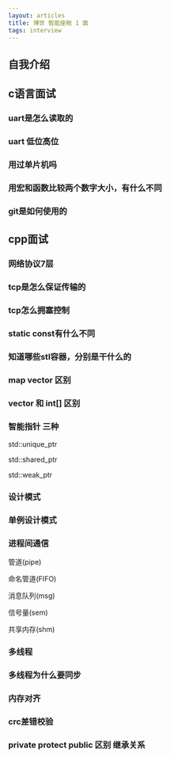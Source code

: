 ```yaml
---
layout: articles
title: 博世 智能座舱 1 面
tags: interview
---
```


## 自我介绍

## c语言面试

### uart是怎么读取的

### uart 低位高位

### 用过单片机吗

### 用宏和函数比较两个数字大小，有什么不同


### git是如何使用的

## cpp面试

### 网络协议7层


### tcp是怎么保证传输的


### tcp怎么拥塞控制


### static const有什么不同


### 知道哪些stl容器，分别是干什么的


### map vector 区别


### vector 和 int[] 区别

### 智能指针 三种
std::unique_ptr<T>

std::shared_ptr<T>

std::weak_ptr<T>

### 设计模式

### 单例设计模式




### 进程间通信
管道(pipe)

命名管道(FIFO)

消息队列(msg)

信号量(sem)

共享内存(shm)
### 多线程

### 多线程为什么要同步

### 内存对齐

### crc差错校验


### private protect public 区别 继承关系